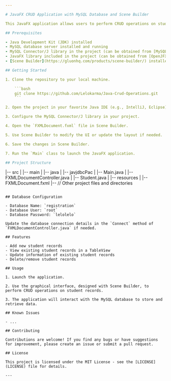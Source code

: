 ```yaml
---

# JavaFX CRUD Application with MySQL Database and Scene Builder

This JavaFX application allows users to perform CRUD operations on student records, storing the data in a MySQL database. The application is built using Scene Builder for the graphical user interface.

## Prerequisites

- Java Development Kit (JDK) installed
- MySQL database server installed and running
- MySQL Connector/J library in the project (can be obtained from [MySQL Connector/J](https://dev.mysql.com/downloads/connector/j/))
- JavaFX library included in the project (can be obtained from [OpenJFX](https://openjfx.io/))
- [Scene Builder](https://gluonhq.com/products/scene-builder/) installed

## Getting Started

1. Clone the repository to your local machine.

    ```bash
    git clone https://github.com/Lelokarma/Java-Crud-Operations.git
    ```

2. Open the project in your favorite Java IDE (e.g., IntelliJ, Eclipse).

3. Configure the MySQL Connector/J library in your project.

4. Open the `FXMLDocument.fxml` file in Scene Builder.

5. Use Scene Builder to modify the UI or update the layout if needed.

6. Save the changes in Scene Builder.

7. Run the `Main` class to launch the JavaFX application.

## Project Structure

```
|-- src
|   |-- main
|       |-- java
|           |-- javjdbcPac
|               |-- Main.java
|               |-- FXMLDocumentController.java
|               |-- Student.java
|       |-- resources
|           |-- FXMLDocument.fxml
|-- // Other project files and directories
```

## Database Configuration

- Database Name: `registration`
- Database User: `root`
- Database Password: `lelolelo`

Update the database connection details in the `Connect` method of `FXMLDocumentController.java` if needed.

## Features

- Add new student records
- View existing student records in a TableView
- Update information of existing student records
- Delete/remove student records

## Usage

1. Launch the application.

2. Use the graphical interface, designed with Scene Builder, to perform CRUD operations on student records.

3. The application will interact with the MySQL database to store and retrieve data.

## Known Issues

- ...

## Contributing

Contributions are welcome! If you find any bugs or have suggestions for improvement, please create an issue or submit a pull request.

## License

This project is licensed under the MIT License - see the [LICENSE](LICENSE) file for details.

---
```

